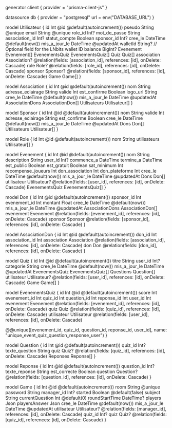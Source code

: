 generator client {
  provider = "prisma-client-js"
}

datasource db {
  provider = "postgresql"
  url      = env("DATABASE_URL")
}

model Utilisateur {
  id             Int              @id @default(autoincrement())
  pseudo         String           @unique
  email          String           @unique
  role_id        Int?
  mot_de_passe   String
  association_id Int?
  statut_compte  Boolean
  sponsor_id     Int?
  cree_le        DateTime         @default(now())
  mis_a_jour_le  DateTime         @updatedAt
  walletId       String?          // Optional field for the LNbits wallet ID
  balance        BigInt?
  Evenement      Evenement[]
  EvenementsQuiz EvenementsQuiz[]
  Quiz           Quiz[]
  association    Association?     @relation(fields: [association_id], references: [id], onDelete: Cascade)
  role           Role?            @relation(fields: [role_id], references: [id], onDelete: Cascade)
  sponsor        Sponsor?         @relation(fields: [sponsor_id], references: [id], onDelete: Cascade)
  Game           Game[]
}

model Association {
  id                Int              @id @default(autoincrement())
  nom               String
  adresse_eclairage String
  valide            Int
  est_confirme      Boolean
  logo_url          String
  cree_le           DateTime         @default(now())
  mis_a_jour_le     DateTime         @updatedAt
  AssociationDons   AssociationDon[]
  Utilisateurs      Utilisateur[]
}

model Sponsor {
  id                Int           @id @default(autoincrement())
  nom               String
  valide            Int
  adresse_eclairage String
  est_confirme      Boolean
  cree_le           DateTime      @default(now())
  mis_a_jour_le     DateTime      @updatedAt
  Dons              Don[]
  Utilisateurs      Utilisateur[]
}

model Role {
  id           Int           @id @default(autoincrement())
  nom          String
  utilisateurs Utilisateur[]
}

model Evenement {
  id                 Int              @id @default(autoincrement())
  nom                String
  description        String
  user_id            Int?
  commence_a         DateTime
  termine_a          DateTime
  est_public         Boolean
  est_gratuit        Boolean
  sat_minimum        Int
  recompense_joueurs Int
  don_association    Int
  don_plateforme     Int
  cree_le            DateTime         @default(now())
  mis_a_jour_le      DateTime         @updatedAt
  Dons               Don[]
  utilisateur        Utilisateur?     @relation(fields: [user_id], references: [id], onDelete: Cascade)
  EvenementsQuiz     EvenementsQuiz[]
}

model Don {
  id              Int              @id @default(autoincrement())
  sponsor_id      Int
  evenement_id    Int
  montant         Float
  cree_le         DateTime         @default(now())
  mis_a_jour_le   DateTime         @updatedAt
  AssociationDons AssociationDon[]
  evenement       Evenement        @relation(fields: [evenement_id], references: [id], onDelete: Cascade)
  sponsor         Sponsor          @relation(fields: [sponsor_id], references: [id], onDelete: Cascade)
}

model AssociationDon {
  id             Int         @id @default(autoincrement())
  don_id         Int
  association_id Int
  association    Association @relation(fields: [association_id], references: [id], onDelete: Cascade)
  don            Don         @relation(fields: [don_id], references: [id], onDelete: Cascade)
}

model Quiz {
  id             Int              @id @default(autoincrement())
  titre          String
  user_id        Int?
  categorie      String
  cree_le        DateTime         @default(now())
  mis_a_jour_le  DateTime         @updatedAt
  EvenementsQuiz EvenementsQuiz[]
  Questions      Question[]
  utilisateur    Utilisateur?     @relation(fields: [user_id], references: [id], onDelete: Cascade)
  Game           Game[]
}

model EvenementsQuiz {
  id           Int         @id @default(autoincrement())
  score        Int
  evenement_id Int
  quiz_id      Int
  question_id  Int
  reponse_id   Int
  user_id      Int
  evenement    Evenement   @relation(fields: [evenement_id], references: [id], onDelete: Cascade)
  quiz         Quiz        @relation(fields: [quiz_id], references: [id], onDelete: Cascade)
  utilisateur  Utilisateur @relation(fields: [user_id], references: [id], onDelete: Cascade)

  @@unique([evenement_id, quiz_id, question_id, reponse_id, user_id], name: "unique_event_quiz_question_response_user")
}

model Question {
  id             Int       @id @default(autoincrement())
  quiz_id        Int?
  texte_question String
  quiz           Quiz?     @relation(fields: [quiz_id], references: [id], onDelete: Cascade)
  Reponses       Reponse[]
}

model Reponse {
  id            Int       @id @default(autoincrement())
  question_id   Int?
  texte_reponse String
  est_correcte  Boolean
  question      Question? @relation(fields: [question_id], references: [id], onDelete: Cascade)
}

model Game {
  id                Int              @id @default(autoincrement())
  room              String           @unique
  password          String
  manager_id        Int?
  started           Boolean          @default(false)
  subject           String
  currentQuestion   Int              @default(0)
  roundStartTime    DateTime?
  players           Json
  playersAnswer     Json
  cree_le           DateTime         @default(now())
  mis_a_jour_le     DateTime         @updatedAt
  utilisateur       Utilisateur?     @relation(fields: [manager_id], references: [id], onDelete: Cascade)
  quiz_id           Int?
  quiz              Quiz?            @relation(fields: [quiz_id], references: [id], onDelete: Cascade)
}
